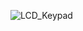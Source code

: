 ![LCD_Keypad](https://github.com/IamAbdelrahman/Embedded-Systems-Diploma/assets/108472811/398a2bc3-a6c0-4561-a5ff-83b115248f3a)
